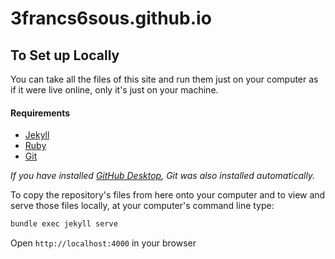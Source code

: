 # 3francs6sous.github.io

## To Set up Locally

You can take all the files of this site and run them just on your computer as if it were live online, only it's just on your machine.

#### Requirements

* [Jekyll](https://jekyllrb.com/)
* [Ruby](https://www.ruby-lang.org/en/)
* [Git](https://git-scm.com/)

_If you have installed [GitHub Desktop](https://desktop.github.com), Git was also installed automatically._

To copy the repository's files from here onto your computer and to view and serve those files locally, at your computer's command line type:

```bash
bundle exec jekyll serve
```
Open `http://localhost:4000` in your browser
